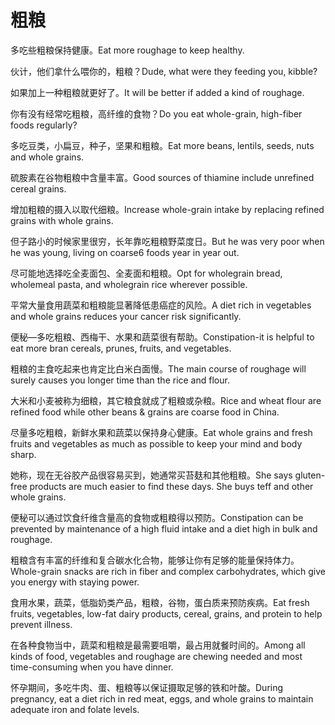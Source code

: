 # 粗粮

<p><span class="chinese">多吃些粗粮保持健康。</span><span class="english">Eat more roughage to keep healthy.</span></p>

<p><span class="chinese">伙计，他们拿什么喂你的，粗粮？</span><span class="english">Dude, what were they feeding you, kibble?</span></p>

<p><span class="chinese">如果加上一种粗粮就更好了。</span><span class="english">It will be better if added a kind of roughage.</span></p>

<p><span class="chinese">你有没有经常吃粗粮，高纤维的食物？</span><span class="english">Do you eat whole-grain, high-fiber foods regularly?</span></p>

<p><span class="chinese">多吃豆类，小扁豆，种子，坚果和粗粮。</span><span class="english">Eat more beans, lentils, seeds, nuts and whole grains.</span></p>

<p><span class="chinese">硫胺素在谷物粗粮中含量丰富。</span><span class="english">Good sources of thiamine include unrefined cereal grains.</span></p>

<p><span class="chinese">增加粗粮的摄入以取代细粮。</span><span class="english">Increase whole-grain intake by replacing refined grains with whole grains.</span></p>

<p><span class="chinese">但子路小的时候家里很穷，长年靠吃粗粮野菜度日。</span><span class="english">But he was very poor when he was young, living on coarse6 foods year in year out.</span></p>

<p><span class="chinese">尽可能地选择吃全麦面包、全麦面和粗粮。</span><span class="english">Opt for wholegrain bread, wholemeal pasta, and wholegrain rice wherever possible.</span></p>

<p><span class="chinese">平常大量食用蔬菜和粗粮能显著降低患癌症的风险。</span><span class="english">A diet rich in vegetables and whole grains reduces your cancer risk significantly.</span></p>

<p><span class="chinese">便秘—多吃粗粮、西梅干、水果和蔬菜很有帮助。</span><span class="english">Constipation-it is helpful to eat more bran cereals, prunes, fruits, and vegetables.</span></p>

<p><span class="chinese">粗粮的主食吃起来也肯定比白米白面慢。</span><span class="english">The main course of roughage will surely causes you longer time than the rice and flour.</span></p>

<p><span class="chinese">大米和小麦被称为细粮，其它粮食就成了粗粮或杂粮。</span><span class="english">Rice and wheat flour are refined food while other beans & grains are coarse food in China.</span></p>

<p><span class="chinese">尽量多吃粗粮，新鲜水果和蔬菜以保持身心健康。</span><span class="english">Eat whole grains and fresh fruits and vegetables as much as possible to keep your mind and body sharp.</span></p>

<p><span class="chinese">她称，现在无谷胶产品很容易买到，她通常买苔麸和其他粗粮。</span><span class="english">She says gluten-free products are much easier to find these days. She buys teff and other whole grains.</span></p>

<p><span class="chinese">便秘可以通过饮食纤维含量高的食物或粗粮得以预防。</span><span class="english">Constipation can be prevented by maintenance of a high fluid intake and a diet high in bulk and roughage.</span></p>

<p><span class="chinese">粗粮含有丰富的纤维和复合碳水化合物，能够让你有足够的能量保持体力。</span><span class="english">Whole-grain snacks are rich in fiber and complex carbohydrates, which give you energy with staying power.</span></p>

<p><span class="chinese">食用水果，蔬菜，低脂奶类产品，粗粮，谷物，蛋白质来预防疾病。</span><span class="english">Eat fresh fruits, vegetables, low-fat dairy products, cereal, grains, and protein to help prevent illness.</span></p>

<p><span class="chinese">在各种食物当中，蔬菜和粗粮是最需要咀嚼，最占用就餐时间的。</span><span class="english">Among all kinds of food, vegetables and roughage are chewing needed and most time-consuming when you have dinner.</span></p>

<p><span class="chinese">怀孕期间，多吃牛肉、蛋、粗粮等以保证摄取足够的铁和叶酸。</span><span class="english">During pregnancy, eat a diet rich in red meat, eggs, and whole grains to maintain adequate iron and folate levels.</span></p>

